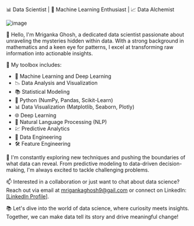 📊 Data Scientist | 🧬 Machine Learning Enthusiast | 📈 Data Alchemist

![image](https://github.com/mrigankaghosh9/mrigankaghosh9/assets/60334844/1e497013-9fc1-484d-93e5-5967b026030d)


👋 Hello, I'm Mriganka Ghosh, a dedicated data scientist passionate about unraveling the mysteries hidden within data. With a strong background in mathematics and a keen eye for patterns, I excel at transforming raw information into actionable insights.

🔬 My toolbox includes:
- 🤖 Machine Learning and Deep Learning
- 📉 Data Analysis and Visualization
- 📚 Statistical Modeling
- 🐍 Python (NumPy, Pandas, Scikit-Learn)
- 📊 Data Visualization (Matplotlib, Seaborn, Plotly)
- 🌐 Deep Learning
- 🧠 Natural Language Processing (NLP)
- 💹 Predictive Analytics
- 📡 Data Engineering
- 🛠 Feature Engineering

🌱 I'm constantly exploring new techniques and pushing the boundaries of what data can reveal. From predictive modeling to data-driven decision-making, I'm always excited to tackle challenging problems.



📫 Interested in a collaboration or just want to chat about data science? Reach out via email at mrigankaghosh9@gail.com or connect on LinkedIn: [[LinkedIn Profile]](https://www.linkedin.com/in/mriganka-ghosh-84253692/).

📚 Let's dive into the world of data science, where curiosity meets insights. Together, we can make data tell its story and drive meaningful change!
